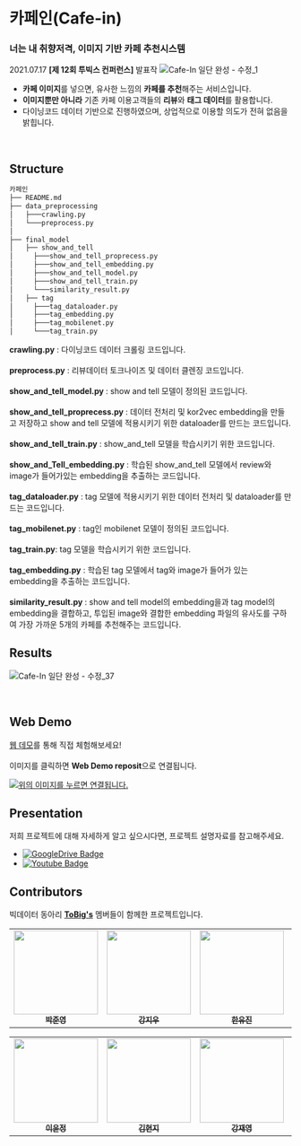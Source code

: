 # 카페인(Cafe-in)
### 너는 내 취향저격, 이미지 기반 카페 추천시스템
2021.07.17 **[제 12회 투빅스 컨퍼런스]** 발표작
![Cafe-In 일단 완성 - 수정_1](https://user-images.githubusercontent.com/67720742/125875074-9096eb63-dd38-4423-b3fd-ae7f4d504121.png)
- **카페 이미지**를 넣으면, 유사한 느낌의 **카페를 추천**해주는 서비스입니다.
- **이미지뿐만 아니라** 기존 카페 이용고객들의 **리뷰**와 **태그 데이터**를 활용합니다.
- 다이닝코드 데이터 기반으로 진행하였으며, 상업적으로 이용할 의도가 전혀 없음을 밝힙니다.

<br>

## Structure

```python
카페인
├── README.md
├── data_preprocessing
│   ├───crawling.py
│   └───preprocess.py
│   
├── final_model
│   ├── show_and_tell
│     ├───show_and_tell_proprecess.py
│     ├───show_and_tell_embedding.py
│     ├───show_and_tell_model.py
│     ├───show_and_tell_train.py
│     └───similarity_result.py
│   ├── tag   
│     ├───tag_dataloader.py
│     ├───tag_embedding.py
│     ├───tag_mobilenet.py
│     └───tag_train.py

```
**crawling.py** : 다이닝코드 데이터 크롤링 코드입니다.<br><br>
**preprocess.py** : 리뷰데이터 토크나이즈 및 데이터 클렌징 코드입니다. <br><br>
**show_and_tell_model.py** : show and tell 모델이 정의된 코드입니다. <br><br>
**show_and_tell_proprecess.py** : 데이터 전처리 및 kor2vec embedding을 만들고 저장하고 show and tell 모델에 적용시키기 위한 dataloader를 만드는 코드입니다. <br><br>
**show_and_tell_train.py** : show_and_tell 모델을 학습시키기 위한 코드입니다. <br><br>
**show_and_Tell_embedding.py** : 학습된 show_and_tell 모델에서 review와 image가 들어가있는 embedding을 추출하는 코드입니다. <br><br>
**tag_dataloader.py** : tag 모델에 적용시키기 위한 데이터 전처리 및 dataloader를 만드는 코드입니다.
<br><br>
**tag_mobilenet.py** : tag인 mobilenet 모델이 정의된 코드입니다.
<br><br>
**tag_train.py**: tag 모델을 학습시키기 위한 코드입니다.
<br><br>
**tag_embedding.py** : 학습된 tag 모델에서 tag와 image가 들어가 있는 embedding을 추출하는 코드입니다.
<br><br>
**similarity_result.py** : show and tell model의 embedding을과 tag model의 embedding을 결합하고, 투입된 image와 결합한 embedding 파일의 유사도를 구하여 가장 가까운 5개의 카페를 추천해주는 코드입니다.
<br>

## Results 
![Cafe-In 일단 완성 - 수정_37](https://user-images.githubusercontent.com/67720742/125879171-a50049e1-1e0a-4691-9d3b-653283caaa1d.png)

<br>

## Web Demo

[ 웹 데모](https://cafein-tobigs.netlify.app/)를 통해 직접 체험해보세요! <br><br>
이미지를 클릭하면 **Web Demo reposit**으로 연결됩니다.


<a href="https://github.com/YMGYM/tobigs_cafein_react_app" height="5" width="10" target="_blank">
	<img src="https://user-images.githubusercontent.com/67720742/125878431-c0f9dc87-94f7-41c4-aba2-5e393b1d521a.png" alt="위의 이미지를 누르면 연결됩니다.">
<a>


## Presentation
저희 프로젝트에 대해 자세하게 알고 싶으시다면, 프로젝트 설명자료를 참고해주세요. 
* [![GoogleDrive Badge](https://img.shields.io/badge/Presentation-405263?style=flat-square&logo=Quip&link=https://drive.google.com/file/d/1VnYsB8k4Fxu6UFhAxuTi4m01BjoH2uwS/view?usp=sharing)](https://drive.google.com/file/d/1BBPx9SF7cjF7q5UEAIsVVZp2RD5OEAl1/view?usp=sharing)
* [![Youtube Badge](https://img.shields.io/badge/Youtube-ff0000?style=flat-square&logo=youtube&link=https://youtu.be/KPS1sD_lcMc)](https://youtu.be/KPS1sD_lcMc)


## Contributors
빅데이터 동아리 **[ToBig's](http://www.datamarket.kr/xe/)** 멤버들이 함께한 프로젝트입니다.
<table>
  <tr>
    <td align="center"><a href="https://github.com/pjy970108"><img src="https://user-images.githubusercontent.com/67720742/125877128-50deb393-24ea-4ec0-a002-341f31f76156.jpg" width="150" height="150"><br /><sub><b>박준영</b></sub></td>
    <td align="center"><a href="https://github.com/jiwoo0212"><img src="https://user-images.githubusercontent.com/67720742/125877217-f8d4d731-e5a9-41f6-8820-5223a4d6b0c6.jpg" width="150" height="150"><br /><sub><b>강지우</b></sub></td>
    <td align="center"><a href="https://github.com/Yu-JIn22"><img src="https://user-images.githubusercontent.com/67720742/125877246-efaefdef-e61a-4e96-8aad-d38efa95b71e.jpg" width="150" height="150"><br /><sub><b>한유진</b></sub></td>
    <td align="center"><a href="https://github.com/YMGYM"><img src="https://user-images.githubusercontent.com/67720742/125877285-c0b3eac0-27c7-405d-85fb-2c5cf80e5c12.jpg" width="150" height="150"><br /><sub><b>안민준</b></sub></td>
  </tr>
</table>

<table>
  <tr>
    <td align="center"><a href="https://github.com/yoonj98"><img src="https://user-images.githubusercontent.com/67720742/125877317-9c91c97c-2916-4bd3-a20b-fdbe9b1dc498.jpg" width="150" height="150"><br /><sub><b>이윤정</b></sub></td>
    <td align="center"><a href="https://github.com/KimHyeon-Ji"><img src="https://user-images.githubusercontent.com/67720742/125877372-c051d315-4e93-47d1-81fb-02d0a4a2332c.jpg" width="150" height="150"><br /><sub><b>김현지</b></sub></td>
    <td align="center"><a href="https://github.com/jaeyoung-kang"><img src="https://user-images.githubusercontent.com/67720742/125877506-e74f752f-3842-47d0-ab18-13dfb6680dc2.png" width="150" height="150"><br /><sub><b>강재영</b></sub></td>
    <td align="center"><a href="https://github.com/stillpsy"><img src="https://user-images.githubusercontent.com/67720742/125895509-e2d0f432-b23f-498a-925a-46a52e9bbd2b.png" width="150" height="150"><br /><sub><b>이원도</b></sub></td>

